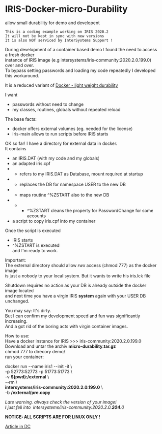 # IRIS-Docker-micro-Durability
allow small durability for demo and developent

  ~~~
 This is a coding example working on IRIS 2020.2  
 It will not be kept in sync with new versions      
 It is also NOT serviced by InterSystems Support !   
  ~~~
  
During development of a container based demo I found the need to access a fresh docker   
instance of IRIS image (e.g intersystems/iris-community:2020.2.0.199.0) over and over.   
To bypass setting passwords and loading my code repeatedly I developed this workaround.

It is a reduced variant of [Docker - light weight durability](https://community.intersystems.com/post/docker-light-weight-durability)

I want   
- passwords without need to change  
- my classes, routines, globals  without repeated reload  

The base facts:  
- docker offers external volumes  (eg. needed for the license) 
- iris-main allows to run scripts before IRIS starts  

OK so far! 
I have a directory for external data in docker.  
It contains  
- an IRIS.DAT  (with my code and my globals)  
- an adapted iris.cpf  
- - refers to my IRIS.DAT as Database, mount required at startup  
- - replaces the DB for namespace USER to the new DB  
- - maps routine ^%ZSTART also to the new DB  
- - - ^%ZSTART cleans the property for PasswordChange for some accounts  
- a script to copy iris.cpf into my container  

Once the script is executed  
- IRIS starts  
- ^%ZSTART is executed  
and I'm ready to work.  

Important:  
The external directory should allow *rwx* access (chmod 777) as the docker image  
is just a nobody to your local system. But it wants to write his iris.lck file  

Shutdown requires no action as your DB is already outside the docker image located   
and next time you have a virgin IRIS __system__ again with your USER DB unchanged.  

You may say: It's dirty.  
But I can confirm my development speed and fun was significantly increasing.   
And a got rid of the boring acts with virgin container images. 

How to use:  
Have a docker instance for IRIS >>>  iris-community:2020.2.0.199.0      
Download and untar the archiv __micro-durability.tar.gz__    
chmod 777 to direcory demo/  
run your container:  

docker run --name iris1 --init -it \  
-p 52773:52773 -p 51773:51773 \  
-v __$(pwd):/external__ \  
--rm \   
__intersystems/iris-community:2020.2.0.199.0__ \   
-b __/external/pre.copy__  


_Late warning. always check the version of your image!   
I just fell into  intersystems/iris-community:2020.2.0.__204__.0_

__NOTICE: ALL SCRIPTS ARE FOR LINUX ONLY !__

[Article in DC](https://community.intersystems.com/post/iris-docker-micro-durability)

